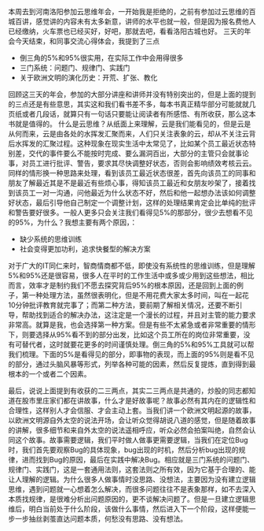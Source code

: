 本周去到河南洛阳参加云思维年会，一开始我是拒绝的，之前有参加过云思维的百城百讲，感觉讲的内容未有太多新意，讲师的水平也就一般，但是因为报名费他人已经缴纳，火车票也已经买好，好吧，那就去吧，看看洛阳古城也好。
三天的年会今天结束，和同事交流心得体会，我提到了三点
- 倒三角的5%和95%很实用，在实际工作中会用得很多
- 三门系统：问题门、规律门、实践门
- 关于欧洲文明的演化历史：开荒、扩张、教化

回顾这三天的年会，参加的大部分讲座和讲师并没有特别突出的，但是上面的提到的三点还是有些意思，其实这和我们看书差不多，每本书真正精华部分可能就就几页纸或者几段话，就算只有一句话只要能让阅读者有所感悟、有所收获，那么这本书就是值得的。
什么是云思维？从纸面上来理解，云是我们能看见的，但是云是从何而来，云是由各处的水挥发汇聚而来，人们只关注表象的云，却从不关注云背后水挥发的汇聚过程。这种现象在现实生活中太常见了，比如某个员工最近状态特别差，交代的事件要么不能按时完成、要么漏洞百出，大部分的主管只会就事论事，对员工进行批评、警告，要求其尽快调整好状态，否则会影响绩效考核云云。同样的情形换一种思路来处理，看到该员工最近状态很差，首先向该员工的同事和朋友了解最近其是不是最近有些烦心事，得知该员工最近和女朋友吵架了，接着找到该员工一对一沟通，问他最近为什么状态不好，然后和他一起想办法该如何调整好状态，最后引导他自己制定一个调整计划，这样的处理结果肯定会比单纯的批评和警告要好很多。一般人更多只会关注我们看得见5%的那部分，很少去想看不见的95%，为什么？我想主要有两个原因，：
- 缺少系统的思维训练
- 社会变得更加功利，追求快餐型的解决方案

对于广大的IT同仁来时，智商情商都不低，即使没有系统性的思维训练，但是理解5%和95%还是很容易，很多人在平时的工作生活中或多或少用到这些想法，相比而言，效率才是制约我们不愿去探究背后95%的根本原因，还是回到上面的例子，第一种处理方法，虽然很表明化，但是不用花费大家太多时间，叫在一起花10分钟批评教育就完事了；而第二种方法，要前期了解相关情况，还要不断引导，帮助找到适合的解决办法，这注定是一个漫长的过程，并且对主管的能力要求非常高。就算是我，也会选择第一种方案。但是有些不太紧急或者非常重要的情形下，则要选择从95%看不到的部分出发，比如这个员工所在的岗位非常重要，没有可替代者，这时就要花更多的时间谨慎处理。倒三角的5%和95%工具就可以帮我们梳理。下面的5%是看得见的部分，即事物的表现，而上面的95%则是看不见的部分，通过头脑风暴等形式，列举各种可能的因素，然后反复提炼，直到得到最根本的一个或者二个因素。

最后，说说上面提到有收获的二三两点，其实二三两点是共通的，炒股的同志都知道在股市里庄家们都在讲故事，什么才是好故事呢？故事必然有其内在的逻辑性和合理性，这样别人才会信服、才会主动上套。当我们讲一个欧洲文明起源的故事，以欧洲文明源自外太空的说法开场，会让听众觉得胡说八道的感觉，但是随着故事的讲解，很多细节和来自外太空的说法遥相呼应，听众必然会拍案叫绝，自然会认同这个故事。故事需要逻辑，我们平时做人做事更需要逻辑，当我们在定位Bug时，我们首先要观察Bug的具体现象，bug出现的时机，然后分析bug出现的规律，进而找到Bug的原因，最后在实践中解决Bug。相应就是三门系统的问题门、规律门、实践门，这是一套通用法则，这套法则之所有效，因为它基于合理的、能让人理解的逻辑。为什么很多人做事情时没思路、没想法，主要因为没有建立逻辑思维，遇到问题就一心想着怎么解决，而很多问题往往不是表象那样，如不去深入本质找规律，是很难分析出问题原因的，更不谈解决问题了。但是一旦建立逻辑思维后，明白当前处于什么阶段，该做什么事情，然后进入下一个阶段，这样便能一步一步抽丝剥茧直达问题本质，何愁没有思路、没有想法。
